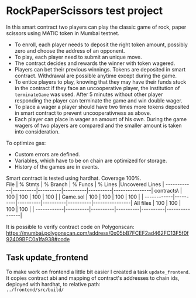 # RockPaperScissors test project

In this smart contract two players can play the classic game of rock, paper scissors using MATIC token in Mumbai testnet.  
- To enroll, each player needs to deposit the right token amount, possibly zero and choose the address of an opponent.
- To play, each player need to submit an unique move.
- The contract decides and rewards the winner with token wagered.  
- Players can bet their previous winnings. Tokens are deposited in smart contract. Withdrawal are possible anytime except during the game.
- To entice players to play, knowing that they may have their funds stuck in the contract if they face an uncooperative player, the institution of `terminateGame` was used. After 5 minutes without other player responding the player can terminate the game and win double wager.
- To place a wager a player should have two times more tokens deposited in smart contract to prevent uncooperativness as above.
- Each player can place in wager an amount of his own. During the game wagers of two players are compared and the smaller amount is taken into consideration.

To optimize gas:
- Custom errors are defined.
- Variables, which have to be on chain are optimized for storage.
- History of the games are in events.

Smart contract is tested using hardhat. Coverage 100%.  
File        |  % Stmts | % Branch |  % Funcs |  % Lines |Uncovered Lines |
------------|----------|----------|----------|----------|----------------|
 contracts\ |      100 |      100 |      100 |      100 |                |
  Game.sol  |      100 |      100 |      100 |      100 |                |
------------|----------|----------|----------|----------|----------------|
All files   |      100 |      100 |      100 |      100 |                |
------------|----------|----------|----------|----------|----------------|

It is possible to verify contract code on Polygonscan: https://mumbai.polygonscan.com/address/0x05bB7FCEF2ad462FC13F5f0f92409BFC0a1fa938#code

## Task update_frontend
To make work on frontend a little bit easier I created a task `update_frontend`.  
It copies contract abi and mapping of contract's addresses to chain ids, deployed with hardhat, to relative path:  
`../frontend/src/build/`
